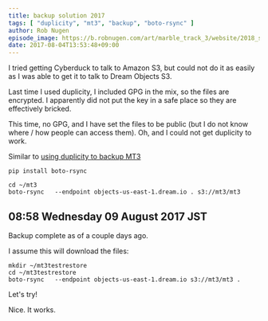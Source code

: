 ```yaml
---
title: backup solution 2017
tags: [ "duplicity", "mt3", "backup", "boto-rsync" ]
author: Rob Nugen
episode_image: https://b.robnugen.com/art/marble_track_3/website/2018_sep_02_mt3_placeholder.png
date: 2017-08-04T13:53:48+09:00
---
```


I tried getting Cyberduck to talk to Amazon S3, but could not do it as
easily as I was able to get it to talk to Dream Objects S3.

Last time I used duplicity, I included GPG in the mix, so the files
are encrypted.  I apparently did not put the key in a safe place so they are
effectively bricked.

This time, no GPG, and I have set the files to be public (but I do not
know where / how people can access them).  Oh, and I could not get
duplicity to work.

Similar to <a
href="https://new.robnugen.com/journal/2013/05/18/using-duplicity-to-backup-marble-track-3/">using
duplicity to backup MT3</a>

    pip install boto-rsync

    cd ~/mt3
    boto-rsync   --endpoint objects-us-east-1.dream.io . s3://mt3/mt3

## 08:58 Wednesday 09 August 2017 JST

Backup complete as of a couple days ago.

I assume this will download the files:

    mkdir ~/mt3testrestore
    cd ~/mt3testrestore
    boto-rsync   --endpoint objects-us-east-1.dream.io s3://mt3/mt3 .

Let's try!

Nice.  It works.
